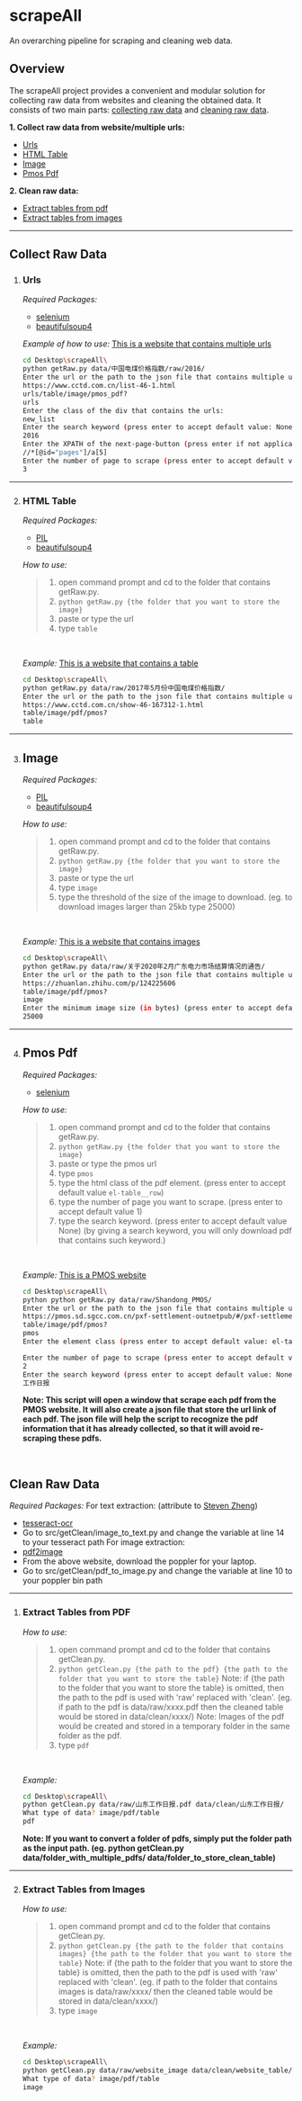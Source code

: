 # scrapeAll
An overarching pipeline for scraping and cleaning web data.

## Overview
The scrapeAll project provides a convenient and modular solution for collecting raw data from websites and cleaning the obtained data. It consists of two main parts: [collecting raw data](#collect-raw-data) and [cleaning raw data](#clean-raw-data).

**1. Collect raw data from website/multiple urls:**
  - [Urls](#urls)
  - [HTML Table](#html-table)
  - [Image](#image)
  - [Pmos Pdf](#pmos-pdf)


**2. Clean raw data:**
  - [Extract tables from pdf](#extract-tables-from-pdf)
  - [Extract tables from images](#extract-tables-from-images)

---

## Collect Raw Data
1. ### Urls
    *Required Packages:*
    - [selenium](https://pypi.org/project/selenium/)
    - [beautifulsoup4](https://pypi.org/project/beautifulsoup4/)
    
    *Example of how to use:*
    [This is a website that contains multiple urls](https://www.cctd.com.cn/list-46-1.html)
    ```bash
    cd Desktop\scrapeAll\
    python getRaw.py data/中国电煤价格指数/raw/2016/
    Enter the url or the path to the json file that contains multiple urls:
    https://www.cctd.com.cn/list-46-1.html
    urls/table/image/pmos_pdf?
    urls
    Enter the class of the div that contains the urls:
    new_list
    Enter the search keyword (press enter to accept default value: None):
    2016
    Enter the XPATH of the next-page-button (press enter if not applicable):
    //*[@id="pages"]/a[5]
    Enter the number of page to scrape (press enter to accept default value: 1):
    3
    ```

---

2. ### HTML Table
    *Required Packages:*
    - [PIL](https://pillow.readthedocs.io/en/stable/)
    - [beautifulsoup4](https://pypi.org/project/beautifulsoup4/)

    *How to use:*
    > 1. open command prompt and cd to the folder that contains getRaw.py.
    > 2. ```python getRaw.py {the folder that you want to store the image}```
    > 3. paste or type the url
    > 4. type ```table```  
    <br />
    
    *Example:*
    [This is a website that contains a table](https://www.cctd.com.cn/show-46-167312-1.html)
    ```bash
    cd Desktop\scrapeAll\
    python getRaw.py data/raw/2017年5月份中国电煤价格指数/
    Enter the url or the path to the json file that contains multiple urls:
    https://www.cctd.com.cn/show-46-167312-1.html
    table/image/pdf/pmos?
    table
    ```

---
3. ## Image
    *Required Packages:*
    - [PIL](https://pillow.readthedocs.io/en/stable/)
    - [beautifulsoup4](https://pypi.org/project/beautifulsoup4/)

    *How to use:*
    > 1. open command prompt and cd to the folder that contains getRaw.py.
    > 2. ```python getRaw.py {the folder that you want to store the image}```
    > 3. paste or type the url
    > 4. type ```image```
    > 5. type the threshold of the size of the image to download. (eg. to download images larger than 25kb type 25000)  
    <br />
    
    *Example:*
    [This is a website that contains images](https://zhuanlan.zhihu.com/p/124225606)
    ```bash
    cd Desktop\scrapeAll\
    python getRaw.py data/raw/关于2020年2月广东电力市场结算情况的通告/
    Enter the url or the path to the json file that contains multiple urls:
    https://zhuanlan.zhihu.com/p/124225606
    table/image/pdf/pmos?
    image
    Enter the minimum image size (in bytes) (press enter to accept default value: 15000 bytes):
    25000
    ```
---
4. ## Pmos Pdf
    *Required Packages:*
    - [selenium](https://pypi.org/project/selenium/)

    *How to use:*
    > 1. open command prompt and cd to the folder that contains getRaw.py.
    > 2. ```python getRaw.py {the folder that you want to store the image}```
    > 3. paste or type the pmos url
    > 4. type ```pmos```
    > 5. type the html class of the pdf element. (press enter to accept default value ```el-table__row```)
    > 6. type the number of page you want to scrape. (press enter to accept default value 1)
    > 7. type the search keyword. (press enter to accept default value None) (by giving a search keyword, you will only download pdf that contains such keyword.)
    <br />

    *Example:*
    [This is a PMOS website](https://pmos.sd.sgcc.com.cn/pxf-settlement-outnetpub/#/pxf-settlement-outnetpub/columnHomeLeftMenuNew)
    ```bash
    cd Desktop\scrapeAll\
    python python getRaw.py data/raw/Shandong_PMOS/
    Enter the url or the path to the json file that contains multiple urls:
    https://pmos.sd.sgcc.com.cn/pxf-settlement-outnetpub/#/pxf-settlement-outnetpub/columnHomeLeftMenuNew
    table/image/pdf/pmos?
    pmos
    Enter the element class (press enter to accept default value: el-table__row):
    
    Enter the number of page to scrape (press enter to accept default value: 1):
    2
    Enter the search keyword (press enter to accept default value: None)
    工作日报
    ```
    **Note: This script will open a window that scrape each pdf from the PMOS website. It will also create a json file that store the url link of each pdf. The json file will help the script to recognize the pdf information that it has already collected, so that it will avoid re-scraping these pdfs.**
<br />


## Clean Raw Data
*Required Packages:*
For text extraction: (attribute to [Steven Zheng](https://github.com/stevenzheng33/pdf_chinese_text_extraction))
- [tesseract-ocr](https://pypi.org/project/pytesseract/)
- Go to src/getClean/image_to_text.py and change the variable at line 14 to your tesseract path
For image extraction:
- [pdf2image](https://pypi.org/project/pdf2image/)
- From the above website, download the poppler for your laptop.
- Go to src/getClean/pdf_to_image.py and change the variable at line 10 to your poppler bin path
---
1. ### Extract Tables from PDF
    *How to use:*
    > 1. open command prompt and cd to the folder that contains getClean.py.
    > 2. ```python getClean.py {the path to the pdf} {the path to the folder that you want to store the table}```
    > Note: if {the path to the folder that you want to store the table} is omitted, then the path to the pdf is used with 'raw' replaced with 'clean'. (eg. if path to the pdf is data/raw/xxxx.pdf then       the cleaned table would be stored in data/clean/xxxx/)
    > Note: Images of the pdf would be created and stored in a temporary folder in the same folder as the pdf.
    > 3. type ```pdf```
    <br />

    *Example:*
    ```bash
    cd Desktop\scrapeAll\
    python getClean.py data/raw/山东工作日报.pdf data/clean/山东工作日报/
    What type of data? image/pdf/table
    pdf
    ```
    **Note: If you want to convert a folder of pdfs, simply put the folder path as the input path. (eg. python getClean.py data/folder_with_multiple_pdfs/ data/folder_to_store_clean_table)**
---

2. ### Extract Tables from Images
    *How to use:*
    > 1. open command prompt and cd to the folder that contains getClean.py.
    > 2. ```python getClean.py {the path to the folder that contains images} {the path to the folder that you want to store the table}```
    > Note: if {the path to the folder that you want to store the table} is omitted, then the path to the pdf is used with 'raw' replaced with 'clean'. (eg. if path to the folder that contains images is      data/raw/xxxx/ then the cleaned table would be stored in data/clean/xxxx/)
    > 3. type ```image```
    <br />

    *Example:*
    ```bash
    cd Desktop\scrapeAll\
    python getClean.py data/raw/website_image data/clean/website_table/
    What type of data? image/pdf/table
    image
    ```

